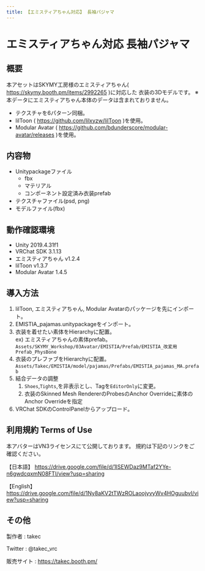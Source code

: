 ```yaml
---
title: 【エミスティアちゃん対応】 長袖パジャマ
---
```


# エミスティアちゃん対応 長袖パジャマ

## 概要
本アセットはSKYMY工房様のエミスティアちゃん( https://skymy.booth.pm/items/2992265 )に対応した
衣装の3Dモデルです。
※本データにエミスティアちゃん本体のデータは含まれておりません。

* テクスチャを6パターン同梱。
* lilToon ( https://github.com/lilxyzw/lilToon )を使用。
* Modular Avatar ( https://github.com/bdunderscore/modular-avatar/releases )を使用。

## 内容物
- Unitypackageファイル
  - fbx
  - マテリアル
  - コンポーネント設定済み衣装prefab
- テクスチャファイル(psd, png)
- モデルファイル(fbx)

## 動作確認環境
* Unity 2019.4.31f1
* VRChat SDK 3.1.13
* エミスティアちゃん v1.2.4
* lilToon v1.3.7
* Modular Avatar 1.4.5

## 導入方法
1. lilToon, エミスティアちゃん, Modular Avatarのパッケージを先にインポート。
2. EMISTIA_pajamas.unitypackageをインポート。
3. 衣装を着せたい素体をHierarchyに配置。  
   ex) エミスティアちゃんの素体prefab。  
   `Assets/SKYMY_Workshop/03Avatar/EMISTIA/Prefab/EMISTIA_改変用Prefab_PhysBone`
4. 衣装のプレファブをHierarchyに配置。
   `Assets/Takec/EMISTIA/model/pajamas/Prefabs/EMISTIA_pajamas_MA.prefab`
5. 結合データの調整
   1. `Shoes`,`Tights`,を非表示とし、Tagを`EditorOnly`に変更。
   2. 衣装のSkinned Mesh RendererのProbesのAnchor Overrideに素体のAnchor Overrideを指定
6. VRChat SDKのControlPanelからアップロード。

## 利用規約 Terms of Use
本アバターはVN3ライセンスにて公開しております。
規約は下記のリンクをご確認ください。

【日本語】
https://drive.google.com/file/d/1ISEWDaz9MTaf2YYe-n6gwdcqxmN08FTI/view?usp=sharing

【English】
https://drive.google.com/file/d/1Ny8aKV2tTWzROLaoojyvyWv4HOguubvI/view?usp=sharing

## その他
製作者
: takec

Twitter
: @takec_vrc

販売サイト
: https://takec.booth.pm/
